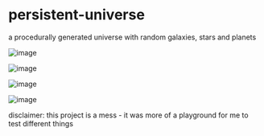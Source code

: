 # persistent-universe

a procedurally generated universe with random galaxies, stars and planets

![image](https://github.com/breinsp/unity-persistent-universe/blob/master/res/jzHlB2a.jpg)

![image](https://github.com/breinsp/unity-persistent-universe/blob/master/res/5f9st16.jpg)

![image](https://github.com/breinsp/unity-persistent-universe/blob/master/res/q3yrGCt.jpg)

![image](https://github.com/breinsp/unity-persistent-universe/blob/master/res/planet.gif)

disclaimer:
this project is a mess - it was more of a playground for me to test different things
